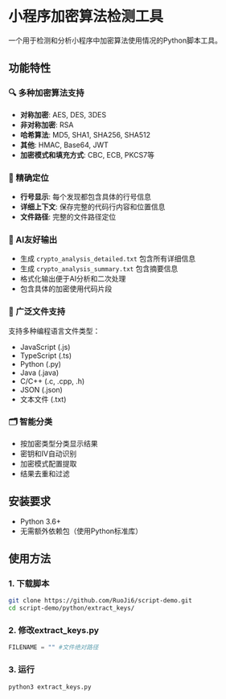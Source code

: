 # 小程序加密算法检测工具

一个用于检测和分析小程序中加密算法使用情况的Python脚本工具。

## 功能特性

### 🔍 多种加密算法支持
- **对称加密**: AES, DES, 3DES
- **非对称加密**: RSA
- **哈希算法**: MD5, SHA1, SHA256, SHA512
- **其他**: HMAC, Base64, JWT
- **加密模式和填充方式**: CBC, ECB, PKCS7等

### 📍 精确定位
- **行号显示**: 每个发现都包含具体的行号信息
- **详细上下文**: 保存完整的代码行内容和位置信息
- **文件路径**: 完整的文件路径定位

### 🤖 AI友好输出
- 生成 `crypto_analysis_detailed.txt` 包含所有详细信息
- 生成 `crypto_analysis_summary.txt` 包含摘要信息
- 格式化输出便于AI分析和二次处理
- 包含具体的加密使用代码片段

### 📂 广泛文件支持
支持多种编程语言文件类型：
- JavaScript (.js)
- TypeScript (.ts)
- Python (.py)
- Java (.java)
- C/C++ (.c, .cpp, .h)
- JSON (.json)
- 文本文件 (.txt)

### 🗂️ 智能分类
- 按加密类型分类显示结果
- 密钥和IV自动识别
- 加密模式配置提取
- 结果去重和过滤

## 安装要求

- Python 3.6+
- 无需额外依赖包（使用Python标准库）

## 使用方法

### 1. 下载脚本
```bash
git clone https://github.com/RuoJi6/script-demo.git
cd script-demo/python/extract_keys/
```

### 2. 修改extract_keys.py
```python
FILENAME = "" #文件绝对路径
```

### 3. 运行
```bash
python3 extract_keys.py
```
